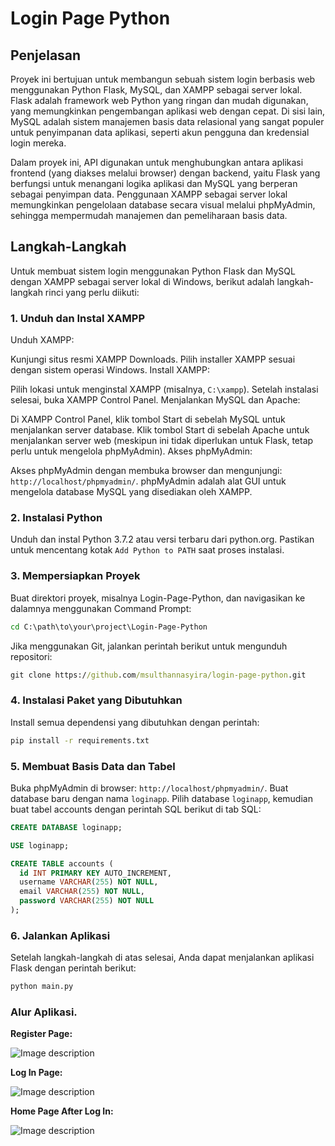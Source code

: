 # Login Page Python

## Penjelasan

Proyek ini bertujuan untuk membangun sebuah sistem login berbasis web menggunakan Python Flask, MySQL, dan XAMPP sebagai server lokal. Flask adalah framework web Python yang ringan dan mudah digunakan, yang memungkinkan pengembangan aplikasi web dengan cepat. Di sisi lain, MySQL adalah sistem manajemen basis data relasional yang sangat populer untuk penyimpanan data aplikasi, seperti akun pengguna dan kredensial login mereka.

Dalam proyek ini, API digunakan untuk menghubungkan antara aplikasi frontend (yang diakses melalui browser) dengan backend, yaitu Flask yang berfungsi untuk menangani logika aplikasi dan MySQL yang berperan sebagai penyimpan data. Penggunaan XAMPP sebagai server lokal memungkinkan pengelolaan database secara visual melalui phpMyAdmin, sehingga mempermudah manajemen dan pemeliharaan basis data.

## Langkah-Langkah

Untuk membuat sistem login menggunakan Python Flask dan MySQL dengan XAMPP sebagai server lokal di Windows, berikut adalah langkah-langkah rinci yang perlu diikuti:

### 1. Unduh dan Instal XAMPP

Unduh XAMPP:

Kunjungi situs resmi XAMPP Downloads.
Pilih installer XAMPP sesuai dengan sistem operasi Windows.
Install XAMPP:

Pilih lokasi untuk menginstal XAMPP (misalnya, `C:\xampp`).
Setelah instalasi selesai, buka XAMPP Control Panel.
Menjalankan MySQL dan Apache:

Di XAMPP Control Panel, klik tombol Start di sebelah MySQL untuk menjalankan server database.
Klik tombol Start di sebelah Apache untuk menjalankan server web (meskipun ini tidak diperlukan untuk Flask, tetap perlu untuk mengelola phpMyAdmin).
Akses phpMyAdmin:

Akses phpMyAdmin dengan membuka browser dan mengunjungi: `http://localhost/phpmyadmin/`.
phpMyAdmin adalah alat GUI untuk mengelola database MySQL yang disediakan oleh XAMPP.

### 2. Instalasi Python
Unduh dan instal Python 3.7.2 atau versi terbaru dari python.org.
Pastikan untuk mencentang kotak `Add Python to PATH` saat proses instalasi.

### 3. Mempersiapkan Proyek
Buat direktori proyek, misalnya Login-Page-Python, dan navigasikan ke dalamnya menggunakan Command Prompt:

```cmd
cd C:\path\to\your\project\Login-Page-Python
```

Jika menggunakan Git, jalankan perintah berikut untuk mengunduh repositori:

```cmd
git clone https://github.com/msulthannasyira/login-page-python.git
```

### 4. Instalasi Paket yang Dibutuhkan

Install semua dependensi yang dibutuhkan dengan perintah:

```cmd
pip install -r requirements.txt
```

### 5. Membuat Basis Data dan Tabel

Buka phpMyAdmin di browser: `http://localhost/phpmyadmin/`.
Buat database baru dengan nama `loginapp`.
Pilih database `loginapp`, kemudian buat tabel accounts dengan perintah SQL berikut di tab SQL:

```sql
CREATE DATABASE loginapp;

USE loginapp;

CREATE TABLE accounts (
  id INT PRIMARY KEY AUTO_INCREMENT,
  username VARCHAR(255) NOT NULL,
  email VARCHAR(255) NOT NULL,
  password VARCHAR(255) NOT NULL
);
```

### 6. Jalankan Aplikasi
Setelah langkah-langkah di atas selesai, Anda dapat menjalankan aplikasi Flask dengan perintah berikut:

```python
python main.py
```

### Alur Aplikasi. 

**Register Page:**

![Image description](https://github.com/HarunMbaabu/Login-System-with-Python-Flask-and-MySQL/blob/master/static/images/Screenshot%20from%202023-09-17%2018-29-57.png?raw=true)  

**Log In Page:** 

![Image description](https://github.com/HarunMbaabu/Login-System-with-Python-Flask-and-MySQL/blob/master/static/images/Screenshot%20from%202023-09-17%2018-29-52.png?raw=true)

**Home Page After Log In:**

![Image description](https://github.com/HarunMbaabu/Login-System-with-Python-Flask-and-MySQL/blob/master/static/images/Screenshot%20from%202023-09-17%2018-29-28.png?raw=true)
